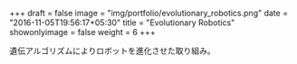 +++
draft = false
image = "img/portfolio/evolutionary_robotics.png"
date = "2016-11-05T19:56:17+05:30"
title = "Evolutionary Robotics"
showonlyimage = false
weight = 6
+++

遺伝アルゴリズムによりロボットを進化させた取り組み。